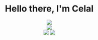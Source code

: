 <h1 align="center">Hello there, I'm Celal</h1>

<div align="center">
    <img src="https://media.discordapp.net/attachments/959490630919262248/959532367729549382/zyro-image.png">
</div>

<div align="center">
    <a href="https://discord.com/users/571651448761352212" alt="Discord Profile"><img src="https://www.google.com/url?sa=i&url=https%3A%2F%2Fwww.webtekno.com%2Fmicrosoft-discord-icin-10-milyar-dolari-gozden-cikardi-h107834.html&psig=AOvVaw3lcJeuOlzYgKzj-4mUOdG9&ust=1648926471712000&source=images&cd=vfe&ved=0CAsQjRxqFwoTCIDgyffH8_YCFQAAAAAdAAAAABAl"></a>
</div>

<div align="center">
    <a href="https://discord.link/ttz6dJ9CCz" alt="Discord Server"><img src="https://shields.io/badge/Discord-black?style=for-the-badge&logo=discord"></a>
    <a href="https://instagram.com/celalcakmakr1" alt="Instagram"><img src="https://shields.io/badge/Instagram-black?style=for-the-badge&logo=instagram"></a>
</div>

